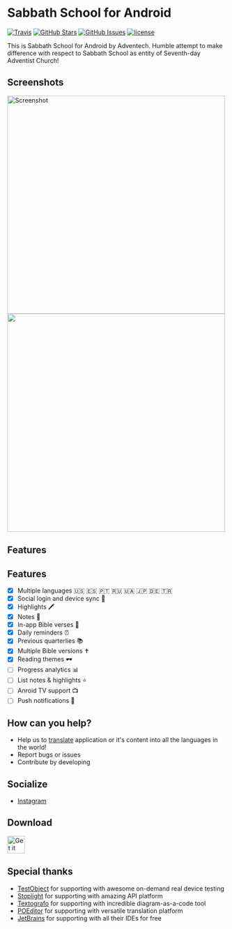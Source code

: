 Sabbath School for Android
============

[![Travis](https://img.shields.io/travis/Adventech/sabbath-school-android-2.svg)](https://travis-ci.org/Adventech/sabbath-school-android-2) [![GitHub Stars](https://img.shields.io/github/stars/Adventech/sabbath-school-android-2.svg)](https://github.com/Adventech/sabbath-school-android-2/stargazers) [![GitHub Issues](https://img.shields.io/github/issues/Adventech/sabbath-school-android-2.svg)](https://github.com/Adventech/sabbath-school-android-2/issues) [![license](https://img.shields.io/github/license/Adventech/sabbath-school-android-2.svg)](https://github.com/Adventech/sabbath-school-android-2/blob/master/LICENSE.md)

This is Sabbath School for Android by Adventech. Humble attempt to make difference with respect to Sabbath School as entity of Seventh-day Adventist Church!

## Screenshots

<img src="https://lh3.googleusercontent.com/oVH5_b8a9Dy6m_NNhRROL1CiIezZwQJ9I3xh3WgZJf_clHWXty7XLqXU7peMB1xzQ78=h900-rw" alt="Screenshot" height="500"/> <img src="https://lh3.googleusercontent.com/DYEbOBb4u5pcr2hwf9840UsakKbJROn7lFkx-ZH7C6cqdebvN_LuCUou53j3aJnWMnk=h900-rw" height="500"/>

## Features

## Features

- [x] Multiple languages 🇺🇸 🇪🇸 🇵🇹 🇷🇺 🇺🇦 🇯🇵 🇩🇪 🇹🇷
- [x] Social login and device sync 🔄
- [x] Highlights 🖍
- [x] Notes 📝
- [x] In-app Bible verses 🙏
- [x] Daily reminders ⏰
- [x] Previous quarterlies 📚
- [x] Multiple Bible versions ✝️
- [x] Reading themes 🕶
- [ ] Progress analytics 📊
- [ ] List notes & highlights ⭐️
- [ ] Anroid TV support 📺
- [ ] Push notifications 🔔

## How can you help?

- Help us to [translate](https://poeditor.com/join/project/B5QVkjk21J) application or it's content into all the languages in the world!
- Report bugs or issues
- Contribute by developing

## Socialize

- [Instagram](http://instagram.com/adventech)

## Download

<a href='https://play.google.com/store/apps/details?id=com.cryart.sabbathschool'><img alt='Get it on Google Play' src='https://play.google.com/intl/en_us/badges/images/generic/en_badge_web_generic.png' height="40px"/></a> 

## Special thanks

- [TestObject](http://testobject.com) for supporting with awesome on-demand real device testing
- [Stoplight](http://stoplight.io) for supporting with amazing API platform
- [Textografo](http://textografo.com) for supporting with incredible diagram-as-a-code tool
- [POEditor](http://poeditor.com) for supporting with versatile translation platform
- [JetBrains](http://jetbrains.com) for supporting with all their IDEs for free

